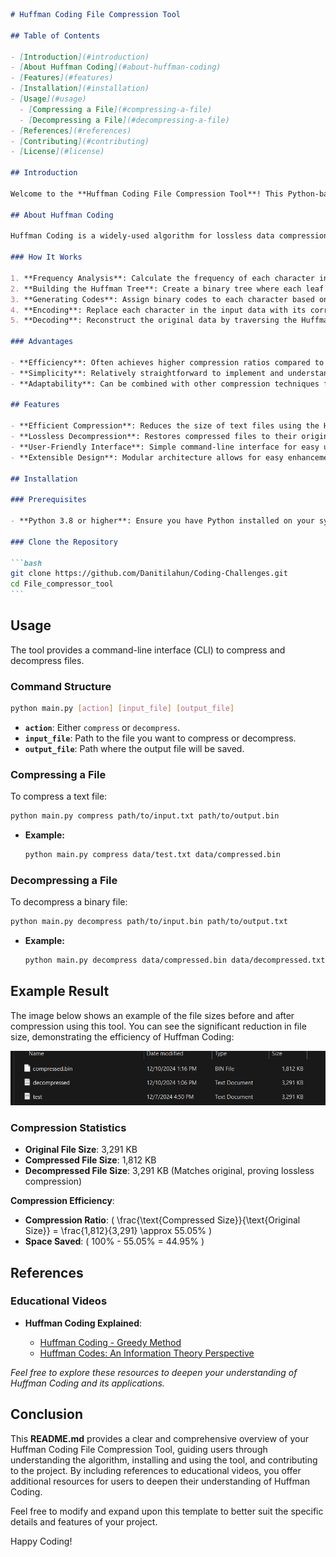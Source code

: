 ````markdown
# Huffman Coding File Compression Tool

## Table of Contents

- [Introduction](#introduction)
- [About Huffman Coding](#about-huffman-coding)
- [Features](#features)
- [Installation](#installation)
- [Usage](#usage)
  - [Compressing a File](#compressing-a-file)
  - [Decompressing a File](#decompressing-a-file)
- [References](#references)
- [Contributing](#contributing)
- [License](#license)

## Introduction

Welcome to the **Huffman Coding File Compression Tool**! This Python-based application leverages the Huffman Coding algorithm to efficiently compress and decompress text files. By reducing file sizes, it facilitates faster storage and transmission while preserving the original data integrity.

## About Huffman Coding

Huffman Coding is a widely-used algorithm for lossless data compression. It works by assigning variable-length codes to input characters, with shorter codes assigned to more frequent characters. This approach minimizes the total number of bits required to represent the data, resulting in effective compression.

### How It Works

1. **Frequency Analysis**: Calculate the frequency of each character in the input data.
2. **Building the Huffman Tree**: Create a binary tree where each leaf node represents a character, and the path from the root to the leaf determines the character's code.
3. **Generating Codes**: Assign binary codes to each character based on their position in the Huffman Tree.
4. **Encoding**: Replace each character in the input data with its corresponding Huffman code.
5. **Decoding**: Reconstruct the original data by traversing the Huffman Tree using the encoded binary data.

### Advantages

- **Efficiency**: Often achieves higher compression ratios compared to fixed-length encoding schemes.
- **Simplicity**: Relatively straightforward to implement and understand.
- **Adaptability**: Can be combined with other compression techniques for enhanced performance.

## Features

- **Efficient Compression**: Reduces the size of text files using the Huffman Coding algorithm.
- **Lossless Decompression**: Restores compressed files to their original state without any data loss.
- **User-Friendly Interface**: Simple command-line interface for easy usage.
- **Extensible Design**: Modular architecture allows for easy enhancements and integration with other systems.

## Installation

### Prerequisites

- **Python 3.8 or higher**: Ensure you have Python installed on your system. You can download it from the [official website](https://www.python.org/downloads/).

### Clone the Repository

```bash
git clone https://github.com/Danitilahun/Coding-Challenges.git
cd File_compressor_tool
```
````

## Usage

The tool provides a command-line interface (CLI) to compress and decompress files.

### Command Structure

```bash
python main.py [action] [input_file] [output_file]
```

- **`action`**: Either `compress` or `decompress`.
- **`input_file`**: Path to the file you want to compress or decompress.
- **`output_file`**: Path where the output file will be saved.

### Compressing a File

To compress a text file:

```bash
python main.py compress path/to/input.txt path/to/output.bin
```

- **Example:**

  ```bash
  python main.py compress data/test.txt data/compressed.bin
  ```

### Decompressing a File

To decompress a binary file:

```bash
python main.py decompress path/to/input.bin path/to/output.txt
```

- **Example:**

  ```bash
  python main.py decompress data/compressed.bin data/decompressed.txt
  ```

## Example Result

The image below shows an example of the file sizes before and after compression using this tool. You can see the significant reduction in file size, demonstrating the efficiency of Huffman Coding:

![Compression Example](result.png)

### Compression Statistics

- **Original File Size**: 3,291 KB
- **Compressed File Size**: 1,812 KB
- **Decompressed File Size**: 3,291 KB (Matches original, proving lossless compression)

**Compression Efficiency**:

- **Compression Ratio**: \( \frac{\text{Compressed Size}}{\text{Original Size}} = \frac{1,812}{3,291} \approx 55.05\% \)
- **Space Saved**: \( 100\% - 55.05\% = 44.95\% \)

## References

### Educational Videos

- **Huffman Coding Explained**:

  - [Huffman Coding - Greedy Method](https://www.youtube.com/watch?v=co4_ahEDCho)
  - [Huffman Codes: An Information Theory Perspective](https://www.youtube.com/watch?v=B3y0RsVCyrw&t=1258s)

_Feel free to explore these resources to deepen your understanding of Huffman Coding and its applications._


## Conclusion

This **README.md** provides a clear and comprehensive overview of your Huffman Coding File Compression Tool, guiding users through understanding the algorithm, installing and using the tool, and contributing to the project. By including references to educational videos, you offer additional resources for users to deepen their understanding of Huffman Coding.

Feel free to modify and expand upon this template to better suit the specific details and features of your project.

Happy Coding!

````